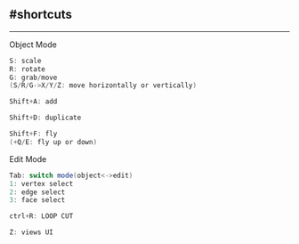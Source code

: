 #shortcuts
---


---
Object Mode
```java
S: scale
R: rotate
G: grab/move
(S/R/G->X/Y/Z: move horizontally or vertically)

Shift+A: add

Shift+D: duplicate

Shift+F: fly
(+Q/E: fly up or down)
```

Edit Mode
```java
Tab: switch mode(object<->edit)
1: vertex select
2: edge select
3: face select

ctrl+R: LOOP CUT

Z: views UI
```
